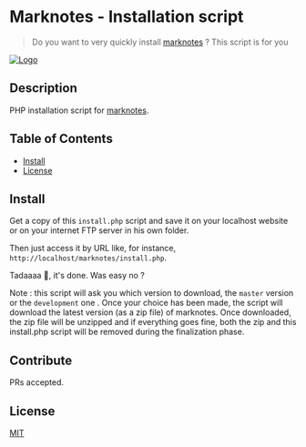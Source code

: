 # Marknotes - Installation script

> Do you want to very quickly install [marknotes](https://github.com/cavo789/marknotes) ? This script is for you

[![Logo](https://raw.githubusercontent.com/cavo789/marknotes/master/src/assets/images/marknotes.png)](https://www.marknotes.fr)

## Description

PHP installation script for [marknotes](https://github.com/cavo789/marknotes).

## Table of Contents

- [Install](#install)
- [License](#license)

## Install

Get a copy of this `install.php` script and save it on your localhost website or on your internet FTP server in his own folder.

Then just access it by URL like, for instance, `http://localhost/marknotes/install.php`.

Tadaaaa :tada:, it's done. Was easy no ?

Note : this script will ask you which version to download, the `master` version or the `development` one . Once your choice has been made, the script will download the latest version (as a zip file) of marknotes. Once downloaded, the zip file will be unzipped and if everything goes fine, both the zip and this install.php script will be removed during the finalization phase.

## Contribute

PRs accepted.

## License

[MIT](LICENSE)